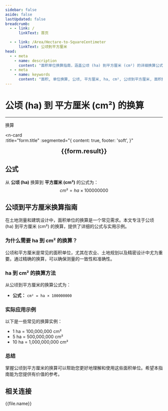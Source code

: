 ```yaml
---
sidebar: false
aside: false
lastUpdated: false
breadcrumb:
  - - link: /
      linkText: 首页

  - - link: /Area/Hectare-to-SquareCentimeter
      linkText: 公顷到平方厘米
head:
  - - meta
    - name: description
      content: "面积单位换算指南，涵盖公顷 (ha) 到平方厘米 (cm²) 的详细换算公式与说明。"
  - - meta
    - name: keywords
      content: "面积, 单位换算, 公顷, 平方厘米, ha, cm², 公顷到平方厘米, 面积换算指南, 公顷平方厘米, 公顷和平方厘米的换算, 一公顷等于多少平方厘米, 公顷转平方厘米, hectares cm², 公顷换算, 平方厘米换算, 面积换算, 单位换算, 公顷到平方厘米, ha cm², 公顷平方厘米转换, 面积单位换算, 公顷平方厘米计算器, 公顷平方厘米对照表, 长度换算, 单位转换, 公顷平方厘米换算器, 平方厘米长度, 公顷长度, 面积计算, 单位换算公式, 公顷平方厘米计算, 面积换算器, 平方厘米单位换算, 公顷单位换算, 面积单位转换表, 公顷平方厘米转换表"
---
```

# 公顷 (ha) 到 平方厘米 (cm²) 的换算
---
<script setup>
import { onMounted, reactive, inject, ref } from 'vue'
import { NButton, NForm, NFormItem, NInput, NInputNumber, NSelect, NCard, useMessage,NGrid ,NGi } from 'naive-ui'
import { defineClientComponent } from 'vitepress'
import { Area } from '../../files';
const seoKey = ['公顷平方厘米','公顷和平方厘米的换算','一公顷等于多少平方厘米','公顷转平方厘米','hectares cm²','公顷换算','平方厘米换算','面积换算','单位换算','公顷到平方厘米','ha cm²','公顷平方厘米转换','面积单位换算','公顷平方厘米计算器','公顷平方厘米对照表','长度换算','单位转换','公顷平方厘米换算器','平方厘米长度','公顷长度','面积计算','单位换算公式','公顷平方厘米计算','面积换算器','平方厘米单位换算','公顷单位换算','面积单位转换表','公顷平方厘米转换表']
const convert = inject('convert')

const form = reactive({
  number: null,
  result: '',
  title: '公顷 (ha) 到 平方厘米 (cm²) 的换算'
})

const convertHandler = () => {
  if (form.number !== null && !isNaN(form.number)) {
    const convertedValue = parseFloat(form.number) * 100000000
    form.result = `${form.number}ha = ${convertedValue.toFixed(2)}cm²`
  } else {
    form.result = '请输入有效的数值。'
  }
}
</script>

<n-form size="large" :model="form">
  <n-form-item label="公顷 (ha)">
    <n-input-number v-model:value="form.number" placeholder="输入公顷" style="width: 100%" />
  </n-form-item>
  <n-form-item>
    <n-button type="info" @click="convertHandler" block>换算</n-button>
  </n-form-item>
</n-form>

<n-card  
  :title="form.title"
  :segmented="{
    content: true,
    footer: 'soft',
  }"
>
  <div  style="text-align:center;font-size:20px;">
    <strong>{{form.result}}</strong>
  </div>
    <template #footer>
    <div>
      <span v-for="item of seoKey">{{item}}，</span>
    </div>
  </template>
</n-card>

## 公式

从 **公顷 (ha)** 换算到 **平方厘米 (cm²)** 的公式为：
$$ cm² = ha \times 100000000 $$

## 公顷到平方厘米换算指南

在土地测量和建筑设计中，面积单位的换算是一个常见需求。本文专注于公顷 (ha) 到平方厘米 (cm²) 的换算，提供了详细的公式与实用示例。

### 为什么需要 ha 到 cm² 的换算？

公顷和平方厘米是常见的面积单位，尤其在农业、土地规划以及精密设计中尤为重要。通过精确的换算，可以确保测量的一致性和准确性。

### ha 到 cm² 的换算方法

从公顷到平方厘米的换算公式为：

- **公式：** `cm² = ha × 100000000`

### 实际应用示例

以下是一些常见的换算实例：

- 1 ha = 100,000,000 cm²
- 5 ha = 500,000,000 cm²
- 10 ha = 1,000,000,000 cm²

### 总结

掌握公顷到平方厘米的换算可以帮助您更好地理解和使用这些面积单位。希望本指南能为您提供有价值的参考。

## 相关连接
<n-grid x-gap="12" :cols="2">
  <n-gi v-for="(file, index) in Area" :key="index">
    <n-button
      text
      tag="a"
      :href="file.path"
      type="info"
    >
      {{file.name}}
    </n-button>
  </n-gi>
</n-grid>